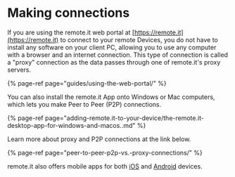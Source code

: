 # Making connections

If you are using the remote.it web portal at [https://remote.it](https://remote.it) to connect to your remote Devices, you do not have to install any software on your client PC, allowing you to use any computer with a browser and an internet connection.  This type of connection is called a "proxy" connection as the data passes through one of remote.it's proxy servers.

{% page-ref page="guides/using-the-web-portal/" %}

You can also install the remote.it App onto Windows or Mac computers, which lets you make Peer to Peer \(P2P\) connections.

{% page-ref page="adding-remote.it-to-your-device/the-remote.it-desktop-app-for-windows-and-macos..md" %}

Learn more about proxy and P2P connections at the link below.

{% page-ref page="peer-to-peer-p2p-vs.-proxy-connections/" %}

remote.it also offers mobile apps for both [iOS](https://apps.apple.com/us/app/remote-it/id1437569166) and [Android](https://play.google.com/store/apps/details?id=com.remoteit) devices.



